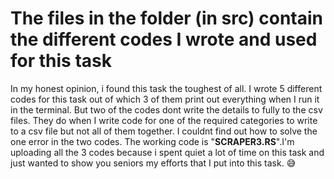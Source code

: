 # The files in the folder (in src) contain the different codes I wrote and used for this task

In my honest opinion, i found this task the toughest of all. I wrote 5 different codes for this task out of which 3 of them print out everything when I run it in the terminal. But two of the codes dont write the details to fully to the csv files. They do when I write code for one of the required categories to write to a csv file but not all of them together. I couldnt find out how to solve the one error in the two codes. The working code is "**SCRAPER3.RS**".I'm uploading all the 3 codes because i spent quiet a lot of time on this task and just wanted to show you seniors my efforts that I put into this task. :sweat_smile:

